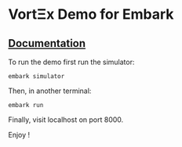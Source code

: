 # VortΞx Demo for Embark

## [Documentation](https://vort-x.readthedocs.io/en/master/tutorial)

To run the demo first run the simulator:

```
embark simulator
```

Then, in another terminal:

```
embark run
```

Finally, visit localhost on port 8000.

Enjoy !
